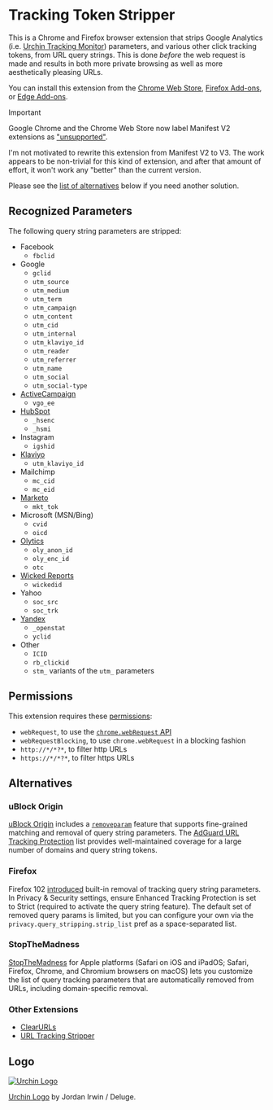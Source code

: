 # Tracking Token Stripper

This is a Chrome and Firefox browser extension that strips Google Analytics
(i.e. [Urchin Tracking Monitor][utm]) parameters, and various other click
tracking tokens, from URL query strings. This is done *before* the web request
is made and results in both more private browsing as well as more aesthetically
pleasing URLs.

You can install this extension from the [Chrome Web Store][chrome-webstore],
[Firefox Add-ons][firefox-addons], or [Edge Add-ons][edge-addons].

> [!IMPORTANT]
> Google Chrome and the Chrome Web Store now label Manifest V2 extensions as
> ["unsupported"](https://support.google.com/chrome_webstore/answer/2664769#unsupported_extensions).
>
> I'm not motivated to rewrite this extension from Manifest V2 to V3. The work
> appears to be non-trivial for this kind of extension, and after that amount
> of effort, it won't work any "better" than the current version.
>
> Please see the [list of alternatives](#alternatives) below if you need
> another solution.

## Recognized Parameters

The following query string parameters are stripped:

- Facebook
  - `fbclid`
- Google
  - `gclid`
  - `utm_source`
  - `utm_medium`
  - `utm_term`
  - `utm_campaign`
  - `utm_content`
  - `utm_cid`
  - `utm_internal`
  - `utm_klaviyo_id`
  - `utm_reader`
  - `utm_referrer`
  - `utm_name`
  - `utm_social`
  - `utm_social-type`
- [ActiveCampaign](https://www.activecampaign.com/)
  - `vgo_ee`
- [HubSpot](https://www.hubspot.com/)
  - `_hsenc`
  - `_hsmi`
- Instagram
  - `igshid`
- [Klaviyo](https://www.klaviyo.com/)
  - `utm_klaviyo_id`
- Mailchimp
  - `mc_cid`
  - `mc_eid`
- [Marketo](https://www.marketo.com/)
  - `mkt_tok`
- Microsoft (MSN/Bing)
  - `cvid`
  - `oicd`
- [Olytics](https://main.omeda.com/knowledge-base/olytics-product-outline/)
  - `oly_anon_id`
  - `oly_enc_id`
  - `otc`
- [Wicked Reports](https://www.wickedreports.com/)
  - `wickedid`
- Yahoo
  - `soc_src`
  - `soc_trk`
- [Yandex](https://yandex.com/support/direct/statistics/)
  - `_openstat`
  - `yclid`
- Other
  - `ICID`
  - `rb_clickid`
  - `stm_` variants of the `utm_` parameters

## Permissions

This extension requires these [permissions][]:

 - `webRequest`, to use the [`chrome.webRequest` API][webRequest]
 - `webRequestBlocking`, to use `chrome.webRequest` in a blocking fashion
 - `http://*/*?*`, to filter http URLs
 - `https://*/*?*`, to filter https URLs

## Alternatives

### uBlock Origin

[uBlock Origin][ublock] includes a [`removeparam`][removeparam] feature that
supports fine-grained matching and removal of query string parameters. The
[AdGuard URL Tracking Protection][adguard] list provides well-maintained
coverage for a large number of domains and query string tokens.

[ublock]: https://github.com/gorhill/uBlock
[removeparam]: https://github.com/gorhill/uBlock/wiki/Static-filter-syntax#removeparam
[adguard]: https://github.com/AdguardTeam/AdguardFilters#adguard-filters

### Firefox

Firefox 102 [introduced](https://bugzilla.mozilla.org/show_bug.cgi?id=1763660)
built-in removal of tracking query string parameters. In Privacy & Security
settings, ensure Enhanced Tracking Protection is set to Strict (required to
activate the query string feature). The default set of removed query params is
limited, but you can configure your own via the
`privacy.query_stripping.strip_list` pref as a space-separated list.

### StopTheMadness

[StopTheMadness](https://underpassapp.com/StopTheMadness/) for Apple platforms
(Safari on iOS and iPadOS; Safari, Firefox, Chrome, and Chromium browsers on
macOS) lets you customize the list of query tracking parameters that are
automatically removed from URLs, including domain-specific removal.

### Other Extensions

* [ClearURLs](https://gitlab.com/ClearURLs/ClearUrls)
* [URL Tracking Stripper](https://github.com/newhouse/url-tracking-stripper)

## Logo

[![Urchin Logo](icon-128.png "Urchin Logo")](https://openclipart.org/detail/69997)

[Urchin Logo](https://openclipart.org/detail/69997) by Jordan Irwin / Deluge.

[utm]: https://en.wikipedia.org/wiki/UTM_parameters
[chrome-webstore]: https://chrome.google.com/webstore/detail/kcpnkledgcbobhkgimpbmejgockkplob
[firefox-addons]: https://addons.mozilla.org/addon/utm-tracking-token-stripper/
[edge-addons]: https://microsoftedge.microsoft.com/addons/detail/mbhhijmdgnjdckplligicmjadcpndioj
[permissions]: https://developer.chrome.com/extensions/declare_permissions
[webRequest]: https://developer.chrome.com/extensions/webRequest
